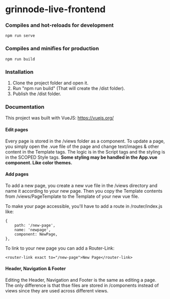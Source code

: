 # grinnode-live-frontend

### Compiles and hot-reloads for development
```
npm run serve
```

### Compiles and minifies for production
```
npm run build
```

### Installation
1. Clone the project folder and open it.
2. Run "npm run build" (That will create the /dist folder).
3. Publish the /dist folder.

### Documentation
This project was built with VueJS: https://vuejs.org/

#### Edit pages
Every page is stored in the /views folder as a component. 
To update a page, you simply open the .vue file of the page 
and change text/images & other content in the Template tags. 
The logic is in the Script tags and the styling is in the SCOPED Style tags. 
**Some styling may be handled in the App.vue component. Like color themes.**

#### Add pages
To add a new page, you create a new vue file in the /views directory 
and name it according to your new page. 
Then you copy the Template contents from /views/PageTemplate to the Template of your new vue file.

To make your page accessible, you'll have to add a route in /router/index.js like:
````vue
{
    path: '/new-page',
    name: 'newpage',
    component: NewPage,
},
````
To link to your new page you can add a Router-Link:
````vue
<router-link exact to="/new-page">New Page</router-link>
````

#### Header, Navigation & Footer
Editing the Header, Navigation and Footer is the same as editing a page. 
The only difference is that thse files are stored in /components instead of views 
since they are used across different views.
